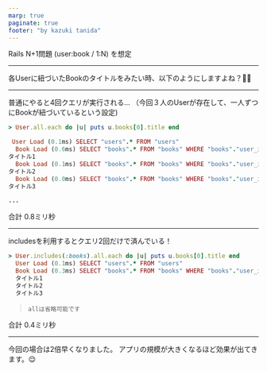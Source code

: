 ```yaml
---
marp: true
paginate: true
footer: "by kazuki tanida"
---
```


<!-- prerender: true -->

Rails N+1問題
(user:book / 1:N) を想定

---

各Userに紐づいたBookのタイトルをみたい時、以下のようにしますよね？🤔💭

---

普通にやると4回クエリが実行される...
（今回３人のUserが存在して、一人ずつにBookが紐づいているという設定)

```ruby
> User.all.each do |u| puts u.books[0].title end

 User Load (0.1ms) SELECT "users".* FROM "users"
  Book Load (0.6ms) SELECT "books".* FROM "books" WHERE "books"."user_id" = ? [["user_id", 1]]
タイトル1
  Book Load (0.1ms) SELECT "books".* FROM "books" WHERE "books"."user_id" = ? [["user_id", 2]]
タイトル2
  Book Load (0.0ms) SELECT "books".* FROM "books" WHERE "books"."user_id" = ? [["user_id", 3]]
タイトル3

...
```

合計 0.8ミリ秒

---

includesを利用するとクエリ2回だけで済んでいる！
```ruby
> User.includes(:books).all.each do |u| puts u.books[0].title end
  User Load (0.1ms) SELECT "users".* FROM "users"
  Book Load (0.3ms) SELECT "books".* FROM "books" WHERE "books"."user_id" IN (?, ?, ?) [["user_id", 1], ["user_id", 2], ["user_id", 3]]
  タイトル1
  タイトル2
  タイトル3
```

>`allは省略可能です`

合計 0.4ミリ秒

---

今回の場合は2倍早くなりました。
アプリの規模が大きくなるほど効果が出てきます。😌
